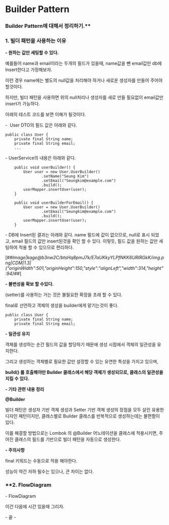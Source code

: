 # Builder Pattern
### Builder Pattern에 대해서 정리하기.**

### **1\. 빌더 패턴을 사용하는 이유**

**\- 원하는 값만 세팅할 수 있다.**

예를들어 name과 email이라는 두개의 필드가 있을때, name값을 뺀 email값만 db에 Insert한다고 가정해보자.

이런 경우 name에는 별도의 null값을 처리해야 하거나 새로운 생성자를 만들어 주어야 할것이다.

하지만, 빌더 패턴을 사용하면 위의 null처리나 생성자를 새로 만들 필요없이 email값만 insert가 가능하다.

아래의 테스트 코드를 보면 이해가 될것이다.

\-  User DTO의 필드 값은 아래와 같다.

```
public class User {
    private final String name;
    private final String email;
    ...
```

\- UserService의 내용은 아래와 같다.

```
    public void userBuilder() {
        User user = new User.UserBuilder()
                .setName("Seung Kim")
                .setEmail("Seungkim@example.com")
                .build();
        userMapper.insertUser(user);
    }

    public void userBuilderForEmail() {
        User user = new User.UserBuilder()
                .setEmail("Seungkim@example.com")
                .build();
        userMapper.insertUser(user);
    }
```

\- DB에 Insert된 결과는 아래와 같다. name 필드에 값이 없으므로, null로 표시 되었고, email 필드의 값만 insert된것을 확인 할 수 있다. 이렇듯, 필드 값을 원하는 값만 세팅하여 적용 할 수 있으므로 편리하다.

[##_Image|kage@b3nw2C/btsHq8pmJ7k/E7aUKkyYLPfNKK6URlRGkK/img.png|CDM|1.3|{"originWidth":501,"originHeight":150,"style":"alignLeft","width":314,"height":94}_##]

**\- 불변성을 확보 할 수있다.**

(setter)를 사용하는 거는 것은 불필요한 확장을 초래 할 수 있다.

final로 선언하고 객체의 생성을 builder에게 맡기는것이 좋다.

```
public class User {
    private final String name;
    private final String email;
```

**\- 일관성 유지**

객체를 생성하는 순간 필드의 값을 할당하기 때문에 생성 시점에서 객체의 일관성을 유지한다.

그리고 생성하는 객체별로 필요한 값만 설정할 수 있는 유연한 특성을 가지고 있으며, 

**build() 를 호출해야만 Builder 클래스에서 해당 객체가 생성되므로, 클래스의 일관성을 지킬 수 있다.**

**\- 기타 관련 내용 정리**

**@Builder**

빌더 패턴은 생성자 기반 객체 생성과 Setter 기반 객체 생성의 장점을 모두 살린 유용한 디자인 패턴이지만, 클래스별로 Builder 클래스를 반복적으로 생성하는데는 불편함이 있다.

이를 해결할 방법으로는 Lombok 의 @Builder 어노테이션을 클래스에 적용시키면, 주어진 클래스의 필드를 기반으로 빌더 패턴을 자동으로 생성한다.

**\- 주의사항**

final 키워드는 수동으로 적용 해야한다.

성능이 약간 저하 될수는 있으나, 큰 차이는 없다.

### **2\. FlowDiagram

\- FlowDiagram

이건 다음에 시간 있을때 그리자.

\- 끝 -
